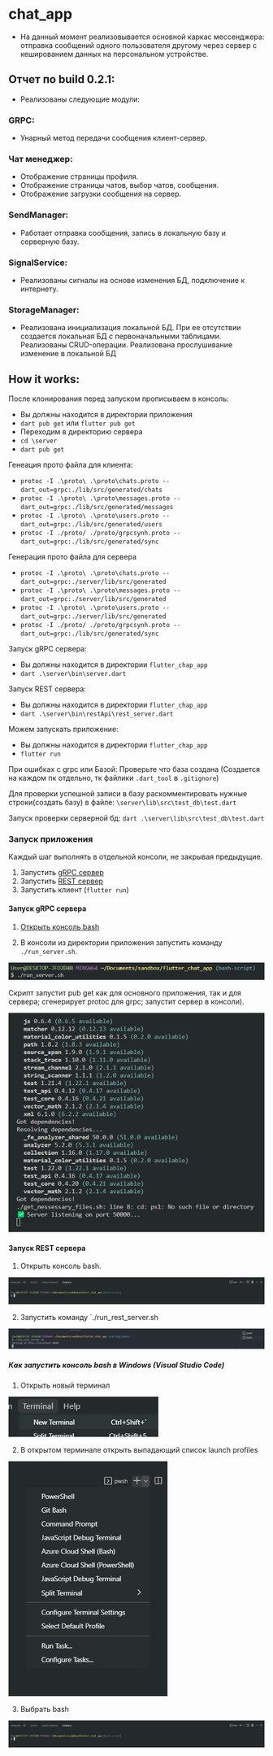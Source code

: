 # chat_app

- На данный момент реализовывается основной каркас мессенджера: отправка сообщений одного пользователя другому через сервер с кешированием данных на персональном устройстве.
## Отчет по build 0.2.1:
- Реализованы следующие модули:

### GRPC:
- Унарный метод передачи сообщения клиент-сервер.

### Чат менеджер:
- Отображение страницы профиля.
- Отображение страницы чатов, выбор чатов, сообщения.
- Отображение загрузки сообщения на сервер.

### SendManager:
- Работает отправка сообщения, запись в локальную базу и серверную базу.

### SignalService:
- Реализованы сигналы на основе изменения БД, подключение к интернету.

### StorageManager:
- Реализована инициализация локальной БД. При ее отсутствии создается локальная БД с первоначальными таблицами. Реализованы CRUD-операции. Реализована прослушивание изменение в локальной БД


## How it works:
После клонирования перед запуском прописываем в консоль:
- Вы должны находится в директории приложения
- `dart pub get` или `flutter pub get`
- Переходим в директорию сервера
- `cd \server`
- `dart pub get`

Генеация прото файла для клиента:
- `protoc -I .\proto\ .\proto\chats.proto --dart_out=grpc:./lib/src/generated/chats`
- `protoc -I .\proto\ .\proto\messages.proto --dart_out=grpc:./lib/src/generated/messages`
- `protoc -I .\proto\ .\proto\users.proto --dart_out=grpc:./lib/src/generated/users`
- `protoc -I ./proto/ ./proto/grpcsynh.proto --dart_out=grpc:./lib/src/generated/sync`

Генерация прото файла для сервера
- `protoc -I .\proto\ .\proto\chats.proto --dart_out=grpc:./server/lib/src/generated`
- `protoc -I .\proto\ .\proto\messages.proto --dart_out=grpc:./server/lib/src/generated`
- `protoc -I .\proto\ .\proto\users.proto --dart_out=grpc:./server/lib/src/generated`
- `protoc -I ./proto/ ./proto/grpcsynh.proto --dart_out=grpc:./lib/src/generated/sync`

Запуск gRPC сервера:
- Вы должны находится в директории `flutter_chap_app`
- `dart .\server\bin\server.dart`

Запуск REST сервера:
- Вы должны находится в директории `flutter_chap_app`
- `dart .\server\bin\restApi\rest_server.dart`

Можем запускать приложение:
- Вы должны находится в директории `flutter_chap_app`
- `flutter run` 

При ошибках с grpc или Базой: 
Проверьте что база создана (Создается на каждом пк отдельно, тк файлики `.dart_tool` в `.gitignore`)

Для проверки успешной записи в базу раскомментировать нужные строки(создать базу) в файле:
`\server\lib\src\test_db\test.dart`

Запуск проверки серверной бд:
`dart .\server\lib\src\test_db\test.dart`

### Запуск приложения 
Каждый шаг выполнять в отдельной консоли, не закрывая предыдущие.

1. Запустить [gRPC сервер](#запуск-grpc-сервера)
2. Запустить [REST сервер](#запуск-rest-сервера)
3. Запустить клиент (`flutter run`)

#### Запуск gRPC сервера

1. [Открыть консоль bash](#как-запустить-консоль-bash-в-windows-visual-studio-code)

2. В консоли из директории приложения запустить команду `./run_server.sh`.

![image ./run_server.sh](assets/images/for_readme/20221210145111.png)

Скрипт запустит pub get как для основного приложения, так и для сервера; сгенерирует protoc для grpc; запустит сервер в консоли).

![image resolving dependences](assets/images/for_readme/20221210145136.png)


#### Запуск REST сервера

1. Открыть консоль bash.

![image bash terminal is opened](assets/images/for_readme/20221210145042.png)

2. Запустить команду `./run_rest_server.sh 

![image open new terminal](assets/images/for_readme/20221227150920.png)

##### Как запустить консоль bash в Windows (Visual Studio Code)

1. Открыть новый терминал

![image open new terminal](assets/images/for_readme/20221210144947.png)

2. В открытом терминале открыть выпадающий список launch profiles

![image choose a terminal](assets/images/for_readme/20221210145029.png)

3. Выбрать bash

![image bash terminal is opened](assets/images/for_readme/20221210145042.png)

 
